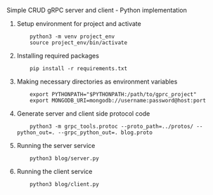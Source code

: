 Simple CRUD gRPC server and client - Python implementation


1. Setup environment for project and activate

           python3 -m venv project_env
           source project_env/bin/activate


2. Installing required packages

           pip install -r requirements.txt


3. Making necessary directories as environment variables

           export PYTHONPATH="$PYTHONPATH:/path/to/gprc_project"
           export MONGODB_URI=mongodb://username:password@host:port


4. Generate server and client side protocol code

           python3 -m grpc_tools.protoc --proto_path=../protos/ --python_out=. --grpc_python_out=. blog.proto


5. Running the server service

           python3 blog/server.py

6. Running the client service

           python3 blog/client.py